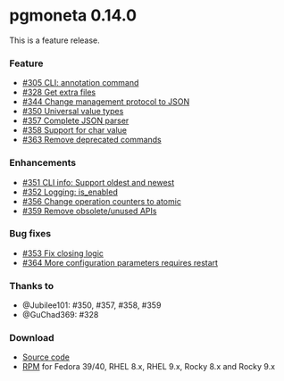 # pgmoneta 0.14.0

This is a feature release.

### Feature

* [#305 CLI: annotation command](https://github.com/pgmoneta/pgmoneta/issues/305)
* [#328 Get extra files](https://github.com/pgmoneta/pgmoneta/issues/328)
* [#344 Change management protocol to JSON](https://github.com/pgmoneta/pgmoneta/issues/344)
* [#350 Universal value types](https://github.com/pgmoneta/pgmoneta/issues/350)
* [#357 Complete JSON parser](https://github.com/pgmoneta/pgmoneta/issues/357)
* [#358 Support for char value](https://github.com/pgmoneta/pgmoneta/issues/358)
* [#363 Remove deprecated commands](https://github.com/pgmoneta/pgmoneta/issues/363)

### Enhancements

* [#351 CLI info: Support oldest and newest](https://github.com/pgmoneta/pgmoneta/issues/351)
* [#352 Logging: is_enabled](https://github.com/pgmoneta/pgmoneta/issues/352)
* [#356 Change operation counters to atomic](https://github.com/pgmoneta/pgmoneta/issues/356)
* [#359 Remove obsolete/unused APIs](https://github.com/pgmoneta/pgmoneta/issues/359)

### Bug fixes

* [#353 Fix closing logic](https://github.com/pgmoneta/pgmoneta/issues/353)
* [#364 More configuration parameters requires restart](https://github.com/pgmoneta/pgmoneta/issues/364)

### Thanks to

* @Jubilee101: #350, #357, #358, #359
* @GuChad369: #328


### Download

* [Source code](https://github.com/pgmoneta/pgmoneta/releases/download/0.14.0/pgmoneta-0.14.0.tar.gz)
* [RPM](https://yum.postgresql.org) for Fedora 39/40, RHEL 8.x, RHEL 9.x, Rocky 8.x and Rocky 9.x
